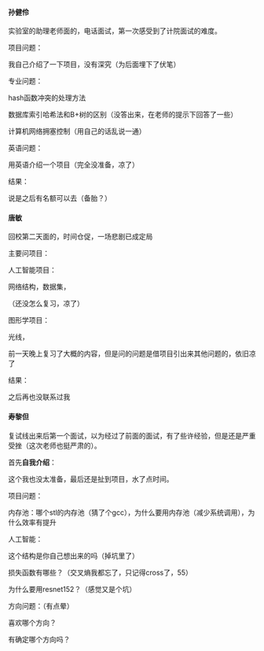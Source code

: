 #### **孙健伶**

实验室的助理老师面的，电话面试，第一次感受到了计院面试的难度。

项目问题：

我自己介绍了一下项目，没有深究（为后面埋下了伏笔）

专业问题：

hash函数冲突的处理方法

数据库索引哈希法和B+树的区别（没答出来，在老师的提示下回答了一些）

计算机网络拥塞控制（用自己的话乱说一通）

英语问题：

用英语介绍一个项目（完全没准备，凉了）

结果：

说是之后有名额可以去（备胎？）

#### 唐敏

回校第二天面的，时间仓促，一场悲剧已成定局

主要问项目：

人工智能项目：

网络结构，数据集，

（还没怎么复习，凉了）

图形学项目：

光线，

前一天晚上复习了大概的内容，但是问的问题是借项目引出来其他问题的，依旧凉了

结果：

之后再也没联系过我

#### 寿黎但

复试线出来后第一个面试，以为经过了前面的面试，有了些许经验，但是还是严重受挫（这次老师也挺严肃的）。

首先**自我介绍**：

这个我也没太准备，最后还是扯到项目，水了点时间。

项目问题：

内存池：哪个stl的内存池（猜了个gcc），为什么要用内存池（减少系统调用），为什么效率有提升

人工智能：

 这个结构是你自己想出来的吗（掉坑里了）

损失函数有哪些？（交叉熵我都忘了，只记得cross了，55）

为什么要用resnet152？（感觉又是个坑）

方向问题：（有点晕）

喜欢哪个方向？

有确定哪个方向吗？







#### 